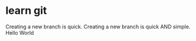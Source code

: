 # learn git
Creating a new branch is quick.
Creating a new branch is quick AND simple.
Hello World

